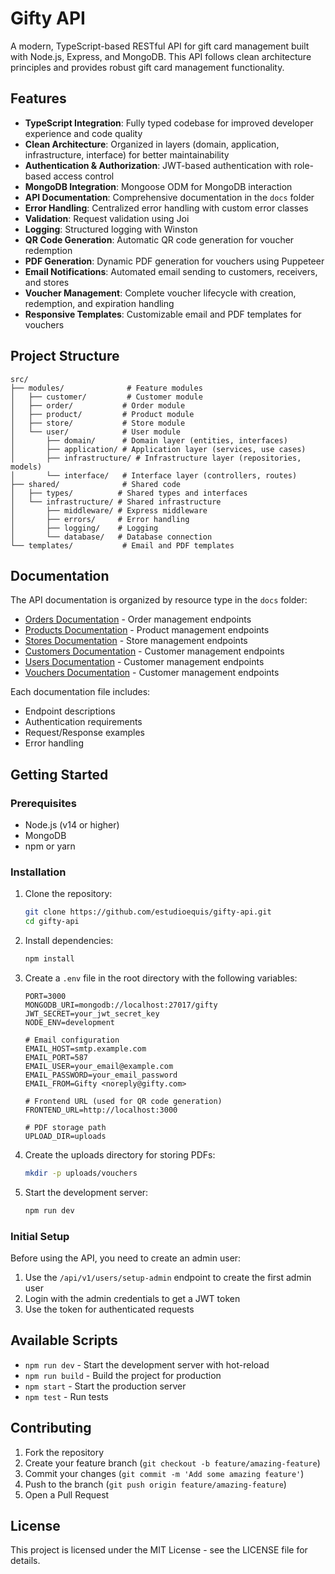# Gifty API

A modern, TypeScript-based RESTful API for gift card management built with Node.js, Express, and MongoDB. This API follows clean architecture principles and provides robust gift card management functionality.

## Features

- **TypeScript Integration**: Fully typed codebase for improved developer experience and code quality
- **Clean Architecture**: Organized in layers (domain, application, infrastructure, interface) for better maintainability
- **Authentication & Authorization**: JWT-based authentication with role-based access control
- **MongoDB Integration**: Mongoose ODM for MongoDB interaction
- **API Documentation**: Comprehensive documentation in the `docs` folder
- **Error Handling**: Centralized error handling with custom error classes
- **Validation**: Request validation using Joi
- **Logging**: Structured logging with Winston
- **QR Code Generation**: Automatic QR code generation for voucher redemption
- **PDF Generation**: Dynamic PDF generation for vouchers using Puppeteer
- **Email Notifications**: Automated email sending to customers, receivers, and stores
- **Voucher Management**: Complete voucher lifecycle with creation, redemption, and expiration handling
- **Responsive Templates**: Customizable email and PDF templates for vouchers

## Project Structure

```
src/
├── modules/              # Feature modules
│   ├── customer/         # Customer module
│   ├── order/           # Order module
│   ├── product/         # Product module
│   ├── store/           # Store module
│   └── user/            # User module
│       ├── domain/      # Domain layer (entities, interfaces)
│       ├── application/ # Application layer (services, use cases)
│       ├── infrastructure/ # Infrastructure layer (repositories, models)
│       └── interface/   # Interface layer (controllers, routes)
├── shared/              # Shared code
│   ├── types/          # Shared types and interfaces
│   └── infrastructure/ # Shared infrastructure
│       ├── middleware/ # Express middleware
│       ├── errors/     # Error handling
│       ├── logging/    # Logging
│       └── database/   # Database connection
└── templates/           # Email and PDF templates
```

## Documentation

The API documentation is organized by resource type in the `docs` folder:

- [Orders Documentation](docs/orders.md) - Order management endpoints
- [Products Documentation](docs/products.md) - Product management endpoints
- [Stores Documentation](docs/stores.md) - Store management endpoints
- [Customers Documentation](docs/customers.md) - Customer management endpoints
- [Users Documentation](docs/users.md) - Customer management endpoints
- [Vouchers Documentation](docs/vouchers.md) - Customer management endpoints

Each documentation file includes:

- Endpoint descriptions
- Authentication requirements
- Request/Response examples
- Error handling

## Getting Started

### Prerequisites

- Node.js (v14 or higher)
- MongoDB
- npm or yarn

### Installation

1. Clone the repository:

   ```bash
   git clone https://github.com/estudioequis/gifty-api.git
   cd gifty-api
   ```

2. Install dependencies:

   ```bash
   npm install
   ```

3. Create a `.env` file in the root directory with the following variables:

   ```
   PORT=3000
   MONGODB_URI=mongodb://localhost:27017/gifty
   JWT_SECRET=your_jwt_secret_key
   NODE_ENV=development

   # Email configuration
   EMAIL_HOST=smtp.example.com
   EMAIL_PORT=587
   EMAIL_USER=your_email@example.com
   EMAIL_PASSWORD=your_email_password
   EMAIL_FROM=Gifty <noreply@gifty.com>

   # Frontend URL (used for QR code generation)
   FRONTEND_URL=http://localhost:3000

   # PDF storage path
   UPLOAD_DIR=uploads
   ```

4. Create the uploads directory for storing PDFs:

   ```bash
   mkdir -p uploads/vouchers
   ```

5. Start the development server:
   ```bash
   npm run dev
   ```

### Initial Setup

Before using the API, you need to create an admin user:

1. Use the `/api/v1/users/setup-admin` endpoint to create the first admin user
2. Login with the admin credentials to get a JWT token
3. Use the token for authenticated requests

## Available Scripts

- `npm run dev` - Start the development server with hot-reload
- `npm run build` - Build the project for production
- `npm start` - Start the production server
- `npm test` - Run tests

## Contributing

1. Fork the repository
2. Create your feature branch (`git checkout -b feature/amazing-feature`)
3. Commit your changes (`git commit -m 'Add some amazing feature'`)
4. Push to the branch (`git push origin feature/amazing-feature`)
5. Open a Pull Request

## License

This project is licensed under the MIT License - see the LICENSE file for details.
